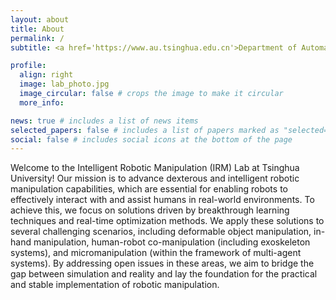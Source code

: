 ```yaml
---
layout: about
title: About
permalink: /
subtitle: <a href='https://www.au.tsinghua.edu.cn'>Department of Automation</a>, <a href='https://www.tsinghua.edu.cn'>Tsinghua University</a>, China

profile:
  align: right
  image: lab_photo.jpg
  image_circular: false # crops the image to make it circular
  more_info:

news: true # includes a list of news items
selected_papers: false # includes a list of papers marked as "selected={true}"
social: false # includes social icons at the bottom of the page
---
```


Welcome to the Intelligent Robotic Manipulation (IRM) Lab at Tsinghua University! Our mission is to advance dexterous and intelligent robotic manipulation capabilities, which are essential for enabling robots to effectively interact with and assist humans in real-world environments. To achieve this, we focus on solutions driven by breakthrough learning techniques and real-time optimization methods. We apply these solutions to several challenging scenarios, including deformable object manipulation, in-hand manipulation, human-robot co-manipulation (including exoskeleton systems), and micromanipulation (within the framework of multi-agent systems). By addressing open issues in these areas, we aim to bridge the gap between simulation and reality and lay the foundation for the practical and stable implementation of robotic manipulation.

